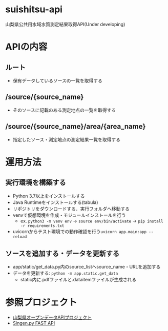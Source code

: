 # suishitsu-api
山梨県公共用水域水質測定結果取得API(Under developing)

# APIの内容
## ルート
* 保有データしているソースの一覧を取得する
## /source/{source_name}
* そのソースに記載のある測定地点の一覧を取得する
## /source/{source_name}/area/{area_name}
* 指定したソース・測定地点の測定結果一覧を取得する

# 運用方法
## 実行環境を構築する
* Python 3.7以上をインストールする
* Java Runtimeをインストールする(tabula)
* リポジトリをダウンロードする．実行フォルダへ移動する
* venvで仮想環境を作成・モジュールインストールを行う
    * ex. `python3 -m venv env` -> `source env/bin/activate` -> `pip install -r requirements.txt`
* uvicornからテスト環境での動作確認を行う`uvicorn app.main:app --reload`
## ソースを追加する・データを更新する
* app/static/get_data.py内のsource_listへsource_name・URLを追加する
* データを更新する: `python -m app.static.get_data`
    * static内に.pdfファイルと.dataitemファイルが生成される

# 参照プロジェクト
* [山梨県オープンデータAPIプロジェクト](https://github.com/opendata-yamanashi)
* [Singen.py FAST API](https://github.com/opendata-yamanashi)